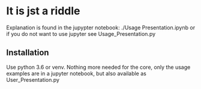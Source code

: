 # It is jst a riddle

Explanation is found in the jupypter notebook: ./Usage Presentation.ipynb or if you do not want to use jupyter see Usage_Presentation.py

## Installation

Use python 3.6 or venv. Nothing more needed for the core, only the usage examples are in a jupyter notebook, but also available as User_Presentation.py
